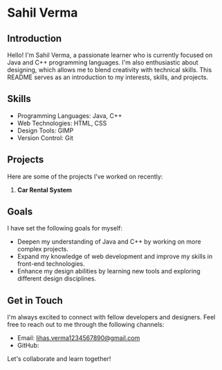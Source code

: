 # Sahil Verma

## Introduction
Hello! I'm Sahil Verma, a passionate learner who is currently focused on Java and C++ programming languages. I'm also enthusiastic about designing, which allows me to blend creativity with technical skills. This README serves as an introduction to my interests, skills, and projects.

## Skills
- Programming Languages: Java, C++
- Web Technologies: HTML, CSS
- Design Tools: GIMP
- Version Control: Git

## Projects
Here are some of the projects I've worked on recently:

1. **Car Rental System**  
 

## Goals
I have set the following goals for myself:

- Deepen my understanding of Java and C++ by working on more complex projects.
- Expand my knowledge of web development and improve my skills in front-end technologies.
- Enhance my design abilities by learning new tools and exploring different design disciplines.

## Get in Touch
I'm always excited to connect with fellow developers and designers. Feel free to reach out to me through the following channels:

- Email: lihas.verma1234567890@gmail.com
- GitHub: 

Let's collaborate and learn together!
